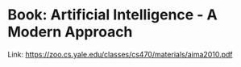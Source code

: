 # Book: Artificial Intelligence - A Modern Approach

Link: https://zoo.cs.yale.edu/classes/cs470/materials/aima2010.pdf
